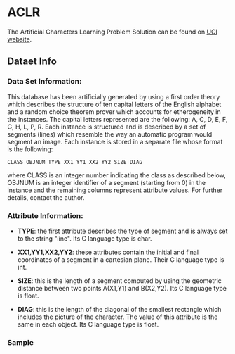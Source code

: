 # ACLR
The Artificial Characters Learning Problem Solution can be found on [UCI website](https://archive.ics.uci.edu/ml/datasets/Artificial+Characters).

## Dataet Info

### Data Set Information:

This database has been artificially generated by using a first order theory which describes the structure of ten capital letters of the English alphabet and a random choice theorem prover which accounts for etherogeneity in the instances. The capital letters represented are the following: A, C, D, E, F, G, H, L, P, R. Each instance is structured and is described by a set of segments (lines) which resemble the way an automatic program would segment an image. Each instance is stored in a separate file whose format is the following:

```
CLASS OBJNUM TYPE XX1 YY1 XX2 YY2 SIZE DIAG
```
where CLASS is an integer number indicating the class as described below, OBJNUM is an integer identifier of a segment (starting from 0) in the instance and the remaining columns represent attribute values. For further details, contact the author.


### Attribute Information:

- **TYPE**: the first attribute describes the type of segment and is always set to the string "line". Its C language type is char.

- **XX1,YY1,XX2,YY2**: these attributes contain the initial and final coordinates of a segment in a cartesian plane. Their C language type is int.

- **SIZE**: this is the length of a segment computed by using the geometric distance between two points A(X1,Y1) and B(X2,Y2). Its C language type is float.

- **DIAG**: this is the length of the diagonal of the smallest rectangle which includes the picture of the character. The value of this attribute is the same in each object. Its C language type is float.


### Sample


